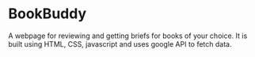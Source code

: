 # BookBuddy
A webpage for reviewing and getting briefs for books of your choice.
It is built using HTML, CSS, javascript and uses google API to fetch data.
